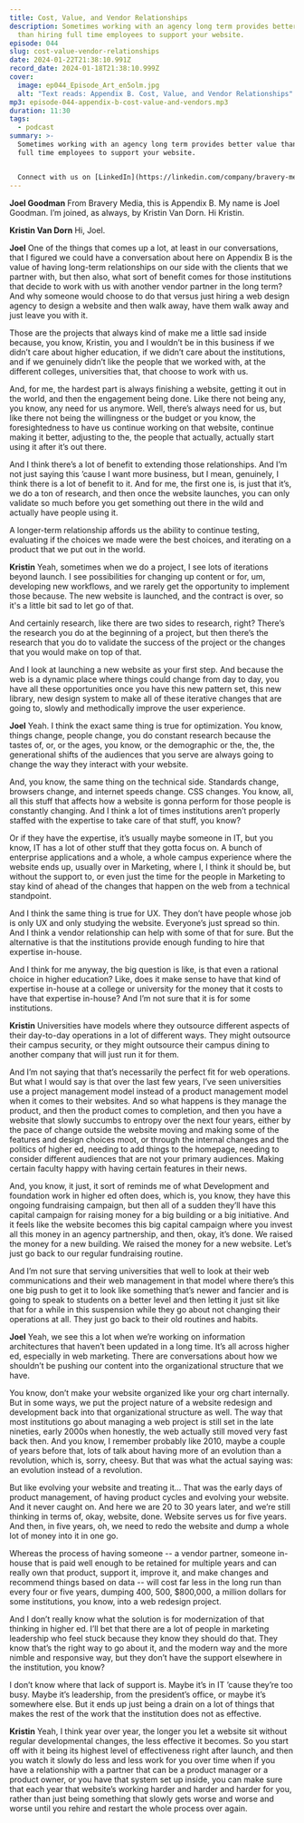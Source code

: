 ```yaml
---
title: Cost, Value, and Vendor Relationships
description: Sometimes working with an agency long term provides better value
  than hiring full time employees to support your website.
episode: 044
slug: cost-value-vendor-relationships
date: 2024-01-22T21:38:10.991Z
record_date: 2024-01-18T21:38:10.999Z
cover:
  image: ep044_Episode_Art_en5olm.jpg
  alt: "Text reads: Appendix B. Cost, Value, and Vendor Relationships"
mp3: episode-044-appendix-b-cost-value-and-vendors.mp3
duration: 11:30
tags:
  - podcast
summary: >-
  Sometimes working with an agency long term provides better value than hiring
  full time employees to support your website.


  C﻿onnect with us on [LinkedIn](https://linkedin.com/company/bravery-media/): [Joel](https://linkedin.com/in/joelgoodman) / [Kristin](https://linkedin.com/in/kristinvandorn)
---
```

**Joel Goodman**
From Bravery Media, this is Appendix B. My name is Joel Goodman. I’m joined, as always, by Kristin Van Dorn. Hi Kristin.

**Kristin Van Dorn**
Hi, Joel.

**Joel**
One of the things that comes up a lot, at least in our conversations, that I figured we could have a conversation about here on Appendix B is the value of having long-term relationships on our side with the clients that we partner with, but then also, what sort of benefit comes for those institutions that decide to work with us with another vendor partner in the long term? And why someone would choose to do that versus just hiring a web design agency to design a website and then walk away, have them walk away and just leave you with it.

Those are the projects that always kind of make me a little sad inside because, you know, Kristin, you and I wouldn’t be in this business if we didn’t care about higher education, if we didn’t care about the institutions, and if we genuinely didn’t like the people that we worked with, at the different colleges, universities that, that choose to work with us.

And, for me, the hardest part is always finishing a website, getting it out in the world, and then the engagement being done. Like there not being any, you know, any need for us anymore. Well, there’s always need for us, but like there not being the willingness or the budget or you know, the foresightedness to have us continue working on that website, continue making it better, adjusting to the, the people that actually, actually start using it after it’s out there.

And I think there’s a lot of benefit to extending those relationships. And I’m not just saying this ’cause I want more business, but I mean, genuinely, I think there is a lot of benefit to it. And for me, the first one is, is just that it’s, we do a ton of research, and then once the website launches, you can only validate so much before you get something out there in the wild and actually have people using it.

A longer-term relationship affords us the ability to continue testing, evaluating if the choices we made were the best choices, and iterating on a product that we put out in the world.

**Kristin**
Yeah, sometimes when we do a project, I see lots of iterations beyond launch. I see possibilities for changing up content or for, um, developing new workflows, and we rarely get the opportunity to implement those because. The new website is launched, and the contract is over, so it's a little bit sad to let go of that.

And certainly research, like there are two sides to research, right? There’s the research you do at the beginning of a project, but then there’s the research that you do to validate the success of the project or the changes that you would make on top of that.

And I look at launching a new website as your first step. And because the web is a dynamic place where things could change from day to day, you have all these opportunities once you have this new pattern set, this new library, new design system to make all of these iterative changes that are going to, slowly and methodically improve the user experience.

**Joel**
Yeah. I think the exact same thing is true for optimization. You know, things change, people change, you do constant research because the tastes of, or, or the ages, you know, or the demographic or the, the, the generational shifts of the audiences that you serve are always going to change the way they interact with your website.

And, you know, the same thing on the technical side. Standards change, browsers change, and internet speeds change. CSS changes. You know, all, all this stuff that affects how a website is gonna perform for those people is constantly changing. And I think a lot of times institutions aren’t properly staffed with the expertise to take care of that stuff, you know?

Or if they have the expertise, it’s usually maybe someone in IT, but you know, IT has a lot of other stuff that they gotta focus on. A bunch of enterprise applications and a whole, a whole campus experience where the website ends up, usually over in Marketing, where I, I think it should be, but without the support to, or even just the time for the people in Marketing to stay kind of ahead of the changes that happen on the web from a technical standpoint.

And I think the same thing is true for UX. They don’t have people whose job is only UX and only studying the website. Everyone’s just spread so thin. And I think a vendor relationship can help with some of that for sure. But the alternative is that the institutions provide enough funding to hire that expertise in-house.

And I think for me anyway, the big question is like, is that even a rational choice in higher education? Like, does it make sense to have that kind of expertise in-house at a college or university for the money that it costs to have that expertise in-house? And I’m not sure that it is for some institutions.

**Kristin**
Universities have models where they outsource different aspects of their day-to-day operations in a lot of different ways. They might outsource their campus security, or they might outsource their campus dining to another company that will just run it for them.

And I’m not saying that that’s necessarily the perfect fit for web operations. But what I would say is that over the last few years, I’ve seen universities use a project management model instead of a product management model when it comes to their websites. And so what happens is they manage the product, and then the product comes to completion, and then you have a website that slowly succumbs to entropy over the next four years, either by the pace of change outside the website moving and making some of the features and design choices moot, or through the internal changes and the politics of higher ed, needing to add things to the homepage, needing to consider different audiences that are not your primary audiences. Making certain faculty happy with having certain features in their news.

And, you know, it just, it sort of reminds me of what Development and foundation work in higher ed often does, which is, you know, they have this ongoing fundraising campaign, but then all of a sudden they’ll have this capital campaign for raising money for a big building or a big initiative. And it feels like the website becomes this big capital campaign where you invest all this money in an agency partnership, and then, okay, it’s done. We raised the money for a new building. We raised the money for a new website. Let’s just go back to our regular fundraising routine.

And I’m not sure that serving universities that well to look at their web communications and their web management in that model where there’s this one big push to get it to look like something that’s newer and fancier and is going to speak to students on a better level and then letting it just sit like that for a while in this suspension while they go about not changing their operations at all. They just go back to their old routines and habits.

**Joel**
Yeah, we see this a lot when we’re working on information architectures that haven’t been updated in a long time. It’s all across higher ed, especially in web marketing. There are conversations about how we shouldn’t be pushing our content into the organizational structure that we have.

You know, don’t make your website organized like your org chart internally. But in some ways, we put the project nature of a website redesign and development back into that organizational structure as well. The way that most institutions go about managing a web project is still set in the late nineties, early 2000s when honestly, the web actually still moved very fast back then. And you know, I remember probably like 2010, maybe a couple of years before that, lots of talk about having more of an evolution than a revolution, which is, sorry, cheesy. But that was what the actual saying was: an evolution instead of a revolution.

But like evolving your website and treating it... That was the early days of product management, of having product cycles and evolving your website. And it never caught on. And here we are 20 to 30 years later, and we’re still thinking in terms of, okay, website, done. Website serves us for five years. And then, in five years, oh, we need to redo the website and dump a whole lot of money into it in one go.

Whereas the process of having someone -- a vendor partner, someone in-house that is paid well enough to be retained for multiple years and can really own that product, support it, improve it, and make changes and recommend things based on data -- will cost far less in the long run than every four or five years, dumping 400, 500, $800,000, a million dollars for some institutions, you know, into a web redesign project.

And I don’t really know what the solution is for modernization of that thinking in higher ed. I’ll bet that there are a lot of people in marketing leadership who feel stuck because they know they should do that. They know that’s the right way to go about it, and the modern way and the more nimble and responsive way, but they don’t have the support elsewhere in the institution, you know?

I don’t know where that lack of support is. Maybe it’s in IT ’cause they’re too busy. Maybe it’s leadership, from the president’s office, or maybe it’s somewhere else. But it ends up just being a drain on a lot of things that makes the rest of the work that the institution does not as effective.

**Kristin**
Yeah, I think year over year, the longer you let a website sit without regular developmental changes, the less effective it becomes. So you start off with it being its highest level of effectiveness right after launch, and then you watch it slowly do less and less work for you over time when if you have a relationship with a partner that can be a product manager or a product owner, or you have that system set up inside, you can make sure that each year that website’s working harder and harder and harder for you, rather than just being something that slowly gets worse and worse and worse until you rehire and restart the whole process over again.